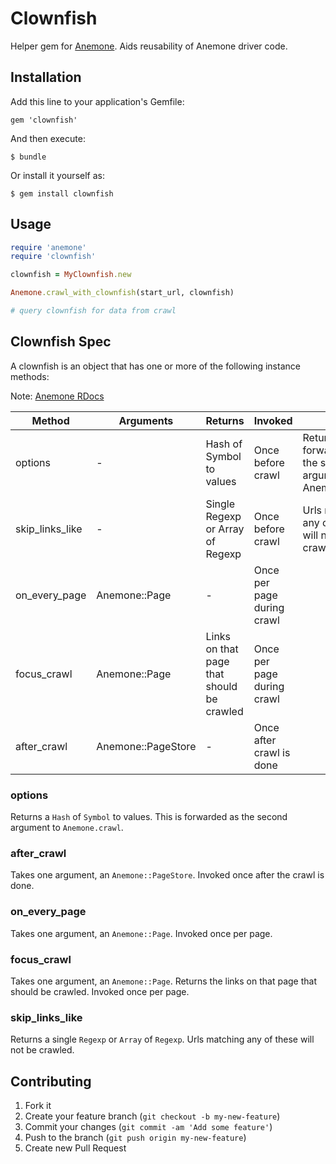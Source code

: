# Clownfish

Helper gem for [Anemone](http://anemone.rubyforge.org/). Aids reusability of Anemone driver code.

## Installation

Add this line to your application's Gemfile:

    gem 'clownfish'

And then execute:

    $ bundle

Or install it yourself as:

    $ gem install clownfish

## Usage

```ruby
require 'anemone'
require 'clownfish'

clownfish = MyClownfish.new

Anemone.crawl_with_clownfish(start_url, clownfish)

# query clownfish for data from crawl
```

## Clownfish Spec

A clownfish is an object that has one or more of the following instance methods:

Note: [Anemone RDocs](http://anemone.rubyforge.org/doc/index.html)

Method|Arguments|Returns|Invoked|Note
------|---------|-------|-------|---------
options| - |Hash of Symbol to values|Once before crawl|Return value is forwarded as the second argument to Anemone.crawl.
skip_links_like| - |Single Regexp or Array of Regexp|Once before crawl|Urls matching any of these will not be crawled.
on_every_page|Anemone::Page| - |Once per page during crawl|
focus_crawl|Anemone::Page|Links on that page that should be crawled|Once per page during crawl|
after_crawl|Anemone::PageStore| - |Once after crawl is done|

### options

Returns a `Hash` of `Symbol` to values. This is forwarded as the second argument to `Anemone.crawl`.

### after_crawl

Takes one argument, an `Anemone::PageStore`. Invoked once after the crawl is done.

### on_every_page

Takes one argument, an `Anemone::Page`. Invoked once per page.

### focus_crawl

Takes one argument, an `Anemone::Page`. Returns the links on that page that should be crawled. Invoked once per page.

### skip_links_like

Returns a single `Regexp` or `Array` of `Regexp`. Urls matching any of these will not be crawled.

## Contributing

1. Fork it
2. Create your feature branch (`git checkout -b my-new-feature`)
3. Commit your changes (`git commit -am 'Add some feature'`)
4. Push to the branch (`git push origin my-new-feature`)
5. Create new Pull Request
